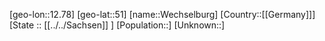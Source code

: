﻿---
location: [51,12.78]
type: City
tags:
- geo/City


SpocWebEntityId: 35474
isDeleted: false
confidential: public

---
[geo-lon::12.78]
[geo-lat::51]
[name::Wechselburg]
[Country::[[Germany]]]
[State :: [[../../Sachsen]] ]
[Population::]
[Unknown::]

